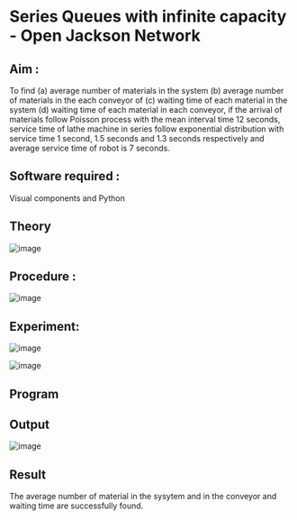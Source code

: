 # Series Queues with infinite capacity - Open Jackson Network

## Aim :
To find (a) average number of materials in the system (b) average number of materials in the each conveyor of (c) waiting time of each material in the system (d) waiting time of each material in each conveyor, if the arrival  of materials follow Poisson process with the mean interval time 12 seconds, service time of  lathe machine in series follow exponential distribution  with service time  1 second, 1.5 seconds and 1.3 seconds respectively and average service time of robot is 7 seconds.

## Software required :
Visual components and Python

## Theory

![image](https://user-images.githubusercontent.com/103921593/203239736-7b81f599-71a8-4ae7-b63e-5d98acd9ea54.png)


## Procedure :

![image](https://user-images.githubusercontent.com/103921593/203239789-bc870dce-6727-487b-a0e2-4fc3f5114889.png)


## Experiment:
![image](https://github.com/ramjan1729/Open-Jacson-Networks/assets/155507099/add16f3b-5aca-4e26-976c-9c6d64918310)

![image](https://github.com/ramjan1729/Open-Jacson-Networks/assets/155507099/50f3173c-04c3-430a-ac75-1bd694a6e07d)

## Program


## Output
![image](https://github.com/ramjan1729/Open-Jacson-Networks/assets/155507099/f22009a4-b3eb-4c8a-b136-b7da08d347b5)

## Result
The average number of material in the sysytem and in the conveyor and waiting time are successfully found.
